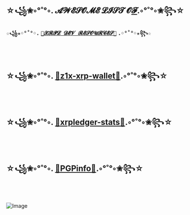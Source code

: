 
## ☆꧁✬◦°˚°◦. 𝓐𝓦𝓔𝓢𝓞𝓜𝓔  𝓛𝓘𝓢𝓣  𝓞[𝓕](https://f1f47a23.github.io).◦°˚°◦✬꧂☆

### `☆꧁✬◦°˚°◦.` [`💎𝓧𝓡𝓟𝓛 𝓓𝓔𝓥 𝓡𝓔𝓢𝓞𝓤𝓡𝓒𝓔𝓢💎`](https://github.com/f1f47a23/AWESOME) `.◦°˚°◦✬꧂☆`

<br><br>

## ☆꧁✬◦°˚°◦. [💎z1x-xrp-wallet💎](https://github.com/f1f47a23/z1x-xrp-wallet).◦°˚°◦✬꧂☆


<br><br>

## ☆꧁✬◦°˚°◦. [💎xrpledger-stats💎](https://tinyurl.com/xrpledger).◦°˚°◦✬꧂☆

<br><br>

## ☆꧁✬◦°˚°◦. [💎PGPinfo💎](https://f1f47a23.github.io/PGPinfo.txt).◦°˚°◦✬꧂☆


<br><br>

![Image](https://f1f47a23.github.io/img/nothing-to-see-here-move-along.jpg)




